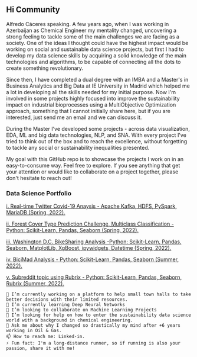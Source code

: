 ## Hi Community

Alfredo Cáceres speaking. A few years ago, when I was working in Azerbaijan as Chemical Engineer my mentality changed, uncovering a strong feeling to tackle some of the main challenges we are facing as a society.
One of the ideas I thought could have the highest impact would be working on social and sustainable data science projects, but first I had to develop my data science skills by acquiring a solid knowledge of the main technologies and algorithms, to be capable of connecting all the dots to create something revolutionary.

Since then, I have completed a dual degree with an IMBA and a Master's in Business Analytics and Big Data at IE University in Madrid which helped me a lot in developing all the skills needed for my initial purpose. Now I'm involved in some projects highly focused into improve the sustainability impact on industrial bioprocesses using a MultiObjective Optimization approach, something that I cannot initially share here, but if you are interested, just send me an email and we can discuss it.

During the Master I've developed some projects - across data visualization, EDA, ML and big data technologies, NLP, and SNA.
With every project I've tried to think out of the box and to reach the excellence, without forgetting to tackle any social or sustainability inequalities presented.

My goal with this GitHub repo is to showcase the projects I work on in an easy-to-consume way. Feel free to explore. 
If you see anything that get your attention or would like to collaborate on a project together, please don't hesitate to reach out!

### Data Science Portfolio

[i. Real-time Twitter Covid-19 Anaysis - Apache Kafka, HDFS, PySpark, MariaDB (Spring, 2022).](https://github.com/acaceresg1/Twitter_Analysis_Ukraine_War.git)

[ii. Forest Cover Type Prediction Challenge, Multiclass Classification - Python: Scikit-Learn, Pandas, Seaborn (Spring, 2022).](https://github.com/acaceresg1/Forest-Cover-Type-Prediction-Challenge-Multiclass-Classification.git)

[iii. Washington D.C. BikeSharing Analysis -Python: Scikit-Learn, Pandas, Seaborn, MatplotLib, XgBoost, ipywidgets, Datetime (Spring, 2022).](https://github.com/acaceresg1/User_Prediction_Washington_D.C_bicyle_users.git)

[iv. BiciMad Analysis - Python: Scikit-Learn, Pandas, Seaborn (Summer, 2022).](https://github.com/acaceresg1/Public_BikeSharing_Bicimad_Analysis.git)

[v. Subreddit topic using Rubrix - Python: Scikit-Learn, Pandas, Seaborn, Rubrix (Summer, 2022).](https://github.com/acaceresg1/Rubrix_Case_Study_CarMax_Sentiment_Analysis_On_Reddit.git)

    🔭 I’m currently working on a platform to help small town halls to take better decisions with their limited resources.
    🌱 I’m currently learning Deep Neural Networks
    👯 I’m looking to collaborate on Machine Learning Projects
    🤔 I’m looking for help on how to enter the sustainability data science world with a background in chemical engineering.
    💬 Ask me about why I changed so drastically my mind after +6 years working in Oil & Gas.
    📫 How to reach me: Linked-in.
    ⚡ Fun fact: I'm a long-distance runner, so if running is also your passion, share it with me!

<!---
acaceresg1/acaceresg1 is a ✨ special ✨ repository because its `README.md` (this file) appears on your GitHub profile.
You can click the Preview link to take a look at your changes.
--->
